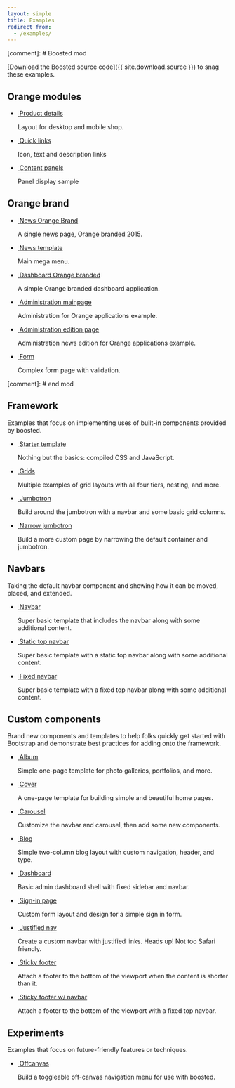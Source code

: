 ```yaml
---
layout: simple
title: Examples
redirect_from:
  - /examples/
---
```


[comment]: # Boosted mod

[Download the Boosted source code]({{ site.download.source }}) to snag these examples.

## Orange modules

<ul class="row bd-examples">
  <li class="col-6 col-md-4">
    <a href="{{ site.baseurl }}/docs/{{ site.docs_version }}/examples/module-012-product-details/">
      <img class="img-thumbnail" src="{{ site.baseurl }}/docs/{{ site.docs_version }}/examples/screenshots/module-012-product-details.png" alt="">
      <span class="h4">Product details</span>
    </a>    
    <p>Layout for desktop and mobile shop.</p>
  </li>

  <li class="col-6 col-md-4">
    <a href="{{ site.baseurl }}/docs/{{ site.docs_version }}/examples/module-002-quick-links/">
      <img class="img-thumbnail" src="{{ site.baseurl }}/docs/{{ site.docs_version }}/examples/screenshots/module-002-quick-links.png" alt="">
      <span class="h4">Quick links</span>
    </a>
    <p>Icon, text and description links</p>
  </li>

  <li class="col-6 col-md-4">
    <a href="{{ site.baseurl }}/docs/{{ site.docs_version }}/examples/module-006-content-panel/">
      <img class="img-thumbnail" src="{{ site.baseurl }}/docs/{{ site.docs_version }}/examples/screenshots/module-006-content-panels.png" alt="">
      <span class="h4">Content panels</span>
    </a>
    <p>Panel display sample</p>
  </li>
</ul>

## Orange brand

<ul class="row bd-examples">
  <li class="col-6 col-md-4">
    <a href="{{ site.baseurl }}/docs/{{ site.docs_version }}/examples/orange-brand-2015/">
      <img class="img-thumbnail" src="{{ site.baseurl }}/docs/{{ site.docs_version }}/examples/screenshots/brand_2015.jpg" alt="">
      <span class="h4">News Orange Brand</span>
    </a>
    <p>A single news page, Orange branded 2015.</p>
  </li>

  <li class="col-6 col-md-4">
    <a href="{{ site.baseurl }}/docs/{{ site.docs_version }}/examples/orange-news/">
      <img class="img-thumbnail" src="{{ site.baseurl }}/docs/{{ site.docs_version }}/examples/screenshots/example_news.jpg" alt="">
      <span class="h4">News template</span>
    </a>
    <p>Main mega menu.</p>
  </li>

  <li class="col-6 col-md-4">
    <a href="{{ site.baseurl }}/docs/{{ site.docs_version }}/examples/orange-dashboard/">
      <img class="img-thumbnail" src="{{ site.baseurl }}/docs/{{ site.docs_version }}/examples/screenshots/example_dashboard.jpg" alt="">
      <span class="h4">Dashboard Orange branded</span>
    </a>
    <p>A simple Orange branded dashboard application.</p>
  </li>

  <li class="col-6 col-md-4">
    <a href="{{ site.baseurl }}/docs/{{ site.docs_version }}/examples/orange-admin/">
      <img class="img-thumbnail" src="{{ site.baseurl }}/docs/{{ site.docs_version }}/examples/screenshots/example_admin.jpg" alt="">
      <span class="h4">Administration mainpage</span>
    </a>
    <p>Administration for Orange applications example.</p>
  </li>

  <li class="col-6 col-md-4">
    <a href="{{ site.baseurl }}/docs/{{ site.docs_version }}/examples/orange-admin/edit.html">
      <img class="img-thumbnail" src="{{ site.baseurl }}/docs/{{ site.docs_version }}/examples/screenshots/example_admin.jpg" alt="">
      <span class="h4">Administration edition page</span>
    </a>
    <p>Administration news edition for Orange applications example.</p>
  </li>

  <li class="col-6 col-md-4">
    <a href="{{ site.baseurl }}/docs/{{ site.docs_version }}/examples/orange-form/">
      <img class="img-thumbnail" src="{{ site.baseurl }}/docs/{{ site.docs_version }}/examples/screenshots/example_form.jpg" alt="">
      <span class="h4">Form</span>
    </a>
    <p>Complex form page with validation.</p>
  </li>
</ul>


[comment]: # end mod


## Framework

Examples that focus on implementing uses of built-in components provided by boosted.

<ul class="row bd-examples">
  <li class="col-6 col-md-4">
    <a href="{{ site.baseurl }}/docs/{{ site.docs_version }}/examples/starter-template/">
      <img class="img-thumbnail" src="{{ site.baseurl }}/docs/{{ site.docs_version }}/examples/screenshots/starter-template.jpg" alt="">
      <span class="h4">Starter template</span>
    </a>
    <p>Nothing but the basics: compiled CSS and JavaScript.</p>
  </li>
  <li class="col-6 col-md-4">
    <a href="{{ site.baseurl }}/docs/{{ site.docs_version }}/examples/grid/">
      <img class="img-thumbnail" src="{{ site.baseurl }}/docs/{{ site.docs_version }}/examples/screenshots/grid.jpg" alt="">
      <span class="h4">Grids</span>
    </a>
    <p>Multiple examples of grid layouts with all four tiers, nesting, and more.</p>
  </li>
  <div class="clearfix hidden-md-up"></div>

  <li class="col-6 col-md-4">
    <a href="{{ site.baseurl }}/docs/{{ site.docs_version }}/examples/jumbotron/">
      <img class="img-thumbnail" src="{{ site.baseurl }}/docs/{{ site.docs_version }}/examples/screenshots/jumbotron.jpg" alt="">
      <span class="h4">Jumbotron</span>
    </a>
    <p>Build around the jumbotron with a navbar and some basic grid columns.</p>
  </li>
  <li class="col-6 col-md-4">
    <a href="{{ site.baseurl }}/docs/{{ site.docs_version }}/examples/narrow-jumbotron/">
      <img class="img-thumbnail" src="{{ site.baseurl }}/docs/{{ site.docs_version }}/examples/screenshots/jumbotron-narrow.jpg" alt="">
      <span class="h4">Narrow jumbotron</span>
    </a>
    <p>Build a more custom page by narrowing the default container and jumbotron.</p>
  </li>
</ul>

## Navbars

Taking the default navbar component and showing how it can be moved, placed, and extended.

<ul class="row bd-examples">
  <li class="col-6 col-md-4">
    <a href="{{ site.baseurl }}/docs/{{ site.docs_version }}/examples/navbars/">
      <img class="img-thumbnail" src="{{ site.baseurl }}/docs/{{ site.docs_version }}/examples/screenshots/navbar.jpg" alt="">
      <span class="h4">Navbar</span>
    </a>
    <p>Super basic template that includes the navbar along with some additional content.</p>
  </li>
  <li class="col-6 col-md-4">
    <a href="{{ site.baseurl }}/docs/{{ site.docs_version }}/examples/navbar-top/">
      <img class="img-thumbnail" src="{{ site.baseurl }}/docs/{{ site.docs_version }}/examples/screenshots/navbar-static.jpg" alt="">
      <span class="h4">Static top navbar</span>
    </a>
    <p>Super basic template with a static top navbar along with some additional content.</p>
  </li>
  <div class="clearfix hidden-md-up"></div>

  <li class="col-6 col-md-4">
    <a href="{{ site.baseurl }}/docs/{{ site.docs_version }}/examples/navbar-top-fixed/">
      <img class="img-thumbnail" src="{{ site.baseurl }}/docs/{{ site.docs_version }}/examples/screenshots/navbar-fixed.jpg" alt="">
      <span class="h4">Fixed navbar</span>
    </a>
    <p>Super basic template with a fixed top navbar along with some additional content.</p>
  </li>
</ul>

## Custom components

Brand new components and templates to help folks quickly get started with Bootstrap and demonstrate best practices for adding onto the framework.

<ul class="row bd-examples">
  <li class="col-6 col-md-4">
    <a href="{{ site.baseurl }}/docs/{{ site.docs_version }}/examples/album/">
      <img class="img-thumbnail" src="{{ site.baseurl }}/docs/{{ site.docs_version }}/examples/screenshots/album.jpg" alt="">
      <span class="h4">Album</span>
    </a>
    <p>Simple one-page template for photo galleries, portfolios, and more.</p>
  </li>
  <li class="col-6 col-md-4">
    <a href="{{ site.baseurl }}/docs/{{ site.docs_version }}/examples/cover/">
      <img class="img-thumbnail" src="{{ site.baseurl }}/docs/{{ site.docs_version }}/examples/screenshots/cover.jpg" alt="">
      <span class="h4">Cover</span>
    </a>
    <p>A one-page template for building simple and beautiful home pages.</p>
  </li>
  <div class="clearfix hidden-md-up"></div>

  <li class="col-6 col-md-4">
    <a href="{{ site.baseurl }}/docs/{{ site.docs_version }}/examples/carousel/">
      <img class="img-thumbnail" src="{{ site.baseurl }}/docs/{{ site.docs_version }}/examples/screenshots/carousel.jpg" alt="">
      <span class="h4">Carousel</span>
    </a>
    <p>Customize the navbar and carousel, then add some new components.</p>
  </li>
  <li class="col-6 col-md-4">
    <a href="{{ site.baseurl }}/docs/{{ site.docs_version }}/examples/blog/">
      <img class="img-thumbnail" src="{{ site.baseurl }}/docs/{{ site.docs_version }}/examples/screenshots/blog.jpg" alt="">
      <span class="h4">Blog</span>
    </a>
    <p>Simple two-column blog layout with custom navigation, header, and type.</p>
  </li>
  <div class="clearfix hidden-md-up"></div>

  <li class="col-6 col-md-4">
    <a href="{{ site.baseurl }}/docs/{{ site.docs_version }}/examples/dashboard/">
      <img class="img-thumbnail" src="{{ site.baseurl }}/docs/{{ site.docs_version }}/examples/screenshots/dashboard.jpg" alt="">
      <span class="h4">Dashboard</span>
    </a>
    <p>Basic admin dashboard shell with fixed sidebar and navbar.</p>
  </li>
  <li class="col-6 col-md-4">
    <a href="{{ site.baseurl }}/docs/{{ site.docs_version }}/examples/signin/">
      <img class="img-thumbnail" src="{{ site.baseurl }}/docs/{{ site.docs_version }}/examples/screenshots/sign-in.jpg" alt="">
      <span class="h4">Sign-in page</span>
    </a>
    <p>Custom form layout and design for a simple sign in form.</p>
  </li>
  <div class="clearfix hidden-md-up"></div>

  <li class="col-6 col-md-4">
    <a href="{{ site.baseurl }}/docs/{{ site.docs_version }}/examples/justified-nav/">
      <img class="img-thumbnail" src="{{ site.baseurl }}/docs/{{ site.docs_version }}/examples/screenshots/justified-nav.jpg" alt="">
      <span class="h4">Justified nav</span>
    </a>
    <p>Create a custom navbar with justified links. Heads up! Not too Safari friendly.</p>
  </li>
  <li class="col-6 col-md-4">
    <a href="{{ site.baseurl }}/docs/{{ site.docs_version }}/examples/sticky-footer/">
      <img class="img-thumbnail" src="{{ site.baseurl }}/docs/{{ site.docs_version }}/examples/screenshots/sticky-footer.jpg" alt="">
      <span class="h4">Sticky footer</span>
    </a>
    <p>Attach a footer to the bottom of the viewport when the content is shorter than it.</p>
  </li>
  <div class="clearfix hidden-md-up"></div>

  <li class="col-6 col-md-4">
    <a href="{{ site.baseurl }}/docs/{{ site.docs_version }}/examples/sticky-footer-navbar/">
      <img class="img-thumbnail" src="{{ site.baseurl }}/docs/{{ site.docs_version }}/examples/screenshots/sticky-footer-navbar.jpg" alt="">
      <span class="h4">Sticky footer w/ navbar</span>
    </a>
    <p>Attach a footer to the bottom of the viewport with a fixed top navbar.</p>
  </li>
</ul>

## Experiments

Examples that focus on future-friendly features or techniques.

<ul class="row bd-examples">
  <li class="col-6 col-md-4">
    <a href="{{ site.baseurl }}/docs/{{ site.docs_version }}/examples/offcanvas/">
      <img class="img-thumbnail" src="{{ site.baseurl }}/docs/{{ site.docs_version }}/examples/screenshots/offcanvas.jpg" alt="">
      <span class="h4">Offcanvas</span>
    </a>
    <p>Build a toggleable off-canvas navigation menu for use with boosted.</p>
  </li>
</ul>
